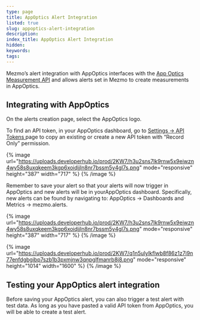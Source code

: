 ```yaml
---
type: page
title: AppOptics Alert Integration
listed: true
slug: appoptics-alert-integration
description: 
index_title: AppOptics Alert Integration
hidden: 
keywords: 
tags: 
---
```


Mezmo’s alert integration with AppOptics interfaces with the [App Optics Measurement API](https://docs.appoptics.com/api/#measurements) and allows alerts set in Mezmo to create measurements in AppOptics.

## Integrating with AppOptics

On the alerts creation page, select the AppOptics logo. 

To find an API token, in your AppOptics dashboard, go to [Settings → API Tokens ](https://my.appoptics.com/organization/tokens)page to copy an existing or create a new API token with “Record Only” permission.

{% image url="https://uploads.developerhub.io/prod/2KW7/h3u2sns7lk9rnw5x9eiwzn4wy58s8uxqkeem3kgp6xoidjjln8nr7bssm5y4gl7s.png" mode="responsive" height="387" width="717" %}
{% /image %}

Remember to save your alert so that your  alerts will now trigger in AppOptics and new alerts will be in yourAppOptics dashboard. Specifically, new alerts can be found by navigating to: AppOptics -&gt; Dashboards and Metrics -&gt; mezmo.alerts.

{% image url="https://uploads.developerhub.io/prod/2KW7/h3u2sns7lk9rnw5x9eiwzn4wy58s8uxqkeem3kgp6xoidjjln8nr7bssm5y4gl7s.png" mode="responsive" height="387" width="717" %}
{% /image %}

{% image url="https://uploads.developerhub.io/prod/2KW7/q1n5ulylkflwb8f86z1z7i9n77enfdgbgibp7szb1b3pxmjnw3qnpglfmanrb8j8.png" mode="responsive" height="1014" width="1600" %}
{% /image %}

## Testing your AppOptics alert integration

Before saving your AppOptics alert, you can also trigger a test alert with test data. As long as you have pasted a valid API token from AppOptics, you will be able to create a test alert.